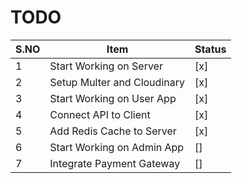 # TODO

| S.NO | Item                        | Status |
| ---- | --------------------------- | ------ |
| 1    | Start Working on Server     | [x]    |
| 2    | Setup Multer and Cloudinary | [x]    |
| 3    | Start Working on User App   | [x]    |
| 4    | Connect API to Client       | [x]    |
| 5    | Add Redis Cache to Server   | [x]    |
| 6    | Start Working on Admin App  | []     |
| 7    | Integrate Payment Gateway   | []     |
